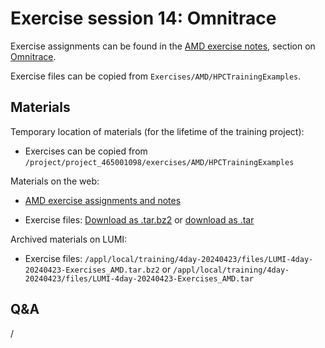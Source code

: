 # Exercise session 14: Omnitrace

Exercise assignments can be found in the [AMD exercise notes](https://hackmd.io/@gmarkoma/lumi_finland),
section on [Omnitrace](https://hackmd.io/@gmarkoma/lumi_finland#Omnitrace).

Exercise files can be copied from `Exercises/AMD/HPCTrainingExamples`.


## Materials

<!--
No materials available at the moment.
-->

Temporary location of materials (for the lifetime of the training project):

-   Exercises can be copied from `/project/project_465001098/exercises/AMD/HPCTrainingExamples`

Materials on the web:

-   [AMD exercise assignments and notes](https://hackmd.io/@gmarkoma/lumi_finland#Omnitrace)

<!--
    [PDF backup](https://462000265.lumidata.eu/4day-20240423/files/LUMI-4day-20240423-Exercises_AMD.pdf)
    and [local web backup](exercises_AMD_hackmd.md#omnitrace).
-->

-   Exercise files: 
    [Download as .tar.bz2](https://462000265.lumidata.eu/4day-20240423/files/LUMI-4day-20240423-Exercises_AMD.tar.bz2)
    or [download as .tar](https://462000265.lumidata.eu/4day-20240423/files/LUMI-4day-20240423-Exercises_AMD.tar)

Archived materials on LUMI:

<!--
-   Exercise assignments PDF: `/appl/local/training/4day-20240423/files/LUMI-4day-20240423-Exercises_AMD.pdf`
-->

-   Exercise files:
    `/appl/local/training/4day-20240423/files/LUMI-4day-20240423-Exercises_AMD.tar.bz2`
    or `/appl/local/training/4day-20240423/files/LUMI-4day-20240423-Exercises_AMD.tar`

## Q&A

/

